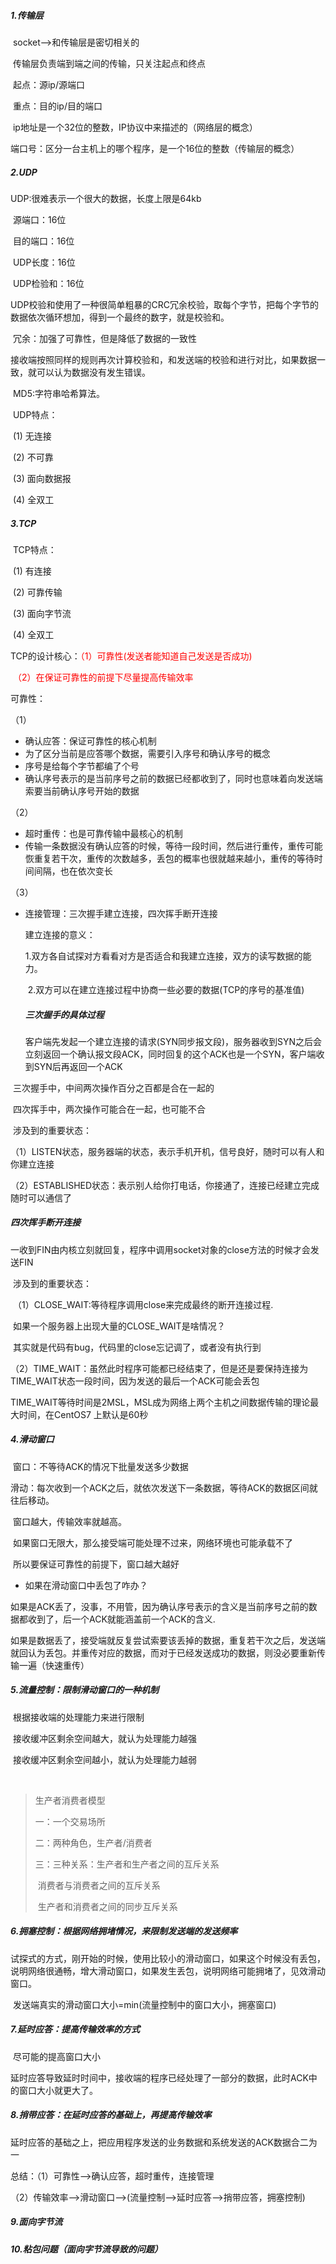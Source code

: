 ##### 1.传输层

​	socket—>和传输层是密切相关的

​	传输层负责端到端之间的传输，只关注起点和终点

​	起点：源ip/源端口

​	重点：目的ip/目的端口

​	ip地址是一个32位的整数，IP协议中来描述的（网络层的概念）

​	端口号：区分一台主机上的哪个程序，是一个16位的整数（传输层的概念）

##### 2.UDP

UDP:很难表示一个很大的数据，长度上限是64kb

​			  源端口：16位

​			  目的端口：16位

​			  UDP长度：16位

​			  UDP检验和：16位

​	UDP校验和使用了一种很简单粗暴的CRC冗余校验，取每个字节，把每个字节的数据依次循环想加，得到一个最终的数字，就是校验和。

​	冗余：加强了可靠性，但是降低了数据的一致性

​	接收端按照同样的规则再次计算校验和，和发送端的校验和进行对比，如果数据一致，就可以认为数据没有发生错误。

​	MD5:字符串哈希算法。

​	UDP特点：

​	(1) 无连接

​	(2) 不可靠

​	(3) 面向数据报

​	(4) 全双工

##### 3.TCP

​	TCP特点：

​	(1) 有连接

​	(2) 可靠传输

​	(3) 面向字节流

​	(4) 全双工



​	TCP的设计核心：<font color=red>（1）可靠性(发送者能知道自己发送是否成功)</font>

​								 <font color=red>（2）在保证可靠性的前提下尽量提高传输效率</font>

可靠性：

（1）

- 确认应答：保证可靠性的核心机制
- 为了区分当前是应答哪个数据，需要引入序号和确认序号的概念
- 序号是给每个字节都编了个号
- 确认序号表示的是当前序号之前的数据已经都收到了，同时也意味着向发送端索要当前确认序号开始的数据

（2）

- 超时重传：也是可靠传输中最核心的机制
- 传输一条数据没有确认应答的时候，等待一段时间，然后进行重传，重传可能恢重复若干次，重传的次数越多，丢包的概率也很就越来越小，重传的等待时间间隔，也在依次变长

（3）

- 连接管理：三次握手建立连接，四次挥手断开连接

  建立连接的意义：

  ​	1.双方各自试探对方看看对方是否适合和我建立连接，双方的读写数据的能力。

  ​	2.双方可以在建立连接过程中协商一些必要的数据(TCP的序号的基准值)

  ##### 三次握手的具体过程

  客户端先发起一个建立连接的请求(SYN同步报文段)，服务器收到SYN之后会立刻返回一个确认报文段ACK，同时回复的这个ACK也是一个SYN，客户端收到SYN后再返回一个ACK

​		三次握手中，中间两次操作百分之百都是合在一起的

​		四次挥手中，两次操作可能合在一起，也可能不合



​	涉及到的重要状态：

​		（1）LISTEN状态，服务器端的状态，表示手机开机，信号良好，随时可以有人和你建立连接

​		（2）ESTABLISHED状态：表示别人给你打电话，你接通了，连接已经建立完成随时可以通信了

##### 		四次挥手断开连接

​		一收到FIN由内核立刻就回复，程序中调用socket对象的close方法的时候才会发送FIN

​	涉及到的重要状态：

​		（1）CLOSE_WAIT:等待程序调用close来完成最终的断开连接过程.

​	    		如果一个服务器上出现大量的CLOSE_WAIT是啥情况？

​				其实就是代码有bug，代码里的close忘记调了，或者没有执行到

​		（2）TIME_WAIT：虽然此时程序可能都已经结束了，但是还是要保持连接为TIME_WAIT状态一段时间，因为发送的最后一个ACK可能会丢包

​					TIME_WAIT等待时间是2MSL，MSL成为网络上两个主机之间数据传输的理论最大时间，在CentOS7 上默认是60秒



##### 4.滑动窗口

​	窗口：不等待ACK的情况下批量发送多少数据

​	滑动：每次收到一个ACK之后，就依次发送下一条数据，等待ACK的数据区间就往后移动。

​	窗口越大，传输效率就越高。

​	如果窗口无限大，那么接受端可能处理不过来，网络环境也可能承载不了

​	所以要保证可靠性的前提下，窗口越大越好

-  如果在滑动窗口中丢包了咋办？

  如果是ACK丢了，没事，不用管，因为确认序号表示的含义是当前序号之前的数据都收到了，后一个ACK就能涵盖前一个ACK的含义.

  如果是数据丢了，接受端就反复尝试索要该丢掉的数据，重复若干次之后，发送端就回认为丢包。并重传对应的数据，而对于已经发送成功的数据，则没必要重新传输一遍（快速重传）

##### 5.流量控制：限制滑动窗口的一种机制

​	根据接收端的处理能力来进行限制

​		接收缓冲区剩余空间越大，就认为处理能力越强

​		接收缓冲区剩余空间越小，就认为处理能力越弱

​		

>生产者消费者模型
>
>一：一个交易场所
>
>二：两种角色，生产者/消费者
>
>三：三种关系：生产者和生产者之间的互斥关系
>
>​							消费者与消费者之间的互斥关系
>
>​							生产者和消费者之间的同步互斥关系

##### 6.拥塞控制：根据网络拥堵情况，来限制发送端的发送频率

​	试探式的方式，刚开始的时候，使用比较小的滑动窗口，如果这个时候没有丢包，说明网络很通畅，增大滑动窗口，如果发生丢包，说明网络可能拥堵了，见效滑动窗口。

​	发送端真实的滑动窗口大小=min(流量控制中的窗口大小，拥塞窗口)

##### 7.延时应答：提高传输效率的方式

​	尽可能的提高窗口大小

​	延时应答导致延时时间中，接收端的程序已经处理了一部分的数据，此时ACK中的窗口大小就更大了。

##### 8.捎带应答：在延时应答的基础上，再提高传输效率

​	延时应答的基础之上，把应用程序发送的业务数据和系统发送的ACK数据合二为一





总结：（1）可靠性—>确认应答，超时重传，连接管理

​			（2）传输效率—>滑动窗口—>(流量控制—>延时应答—>捎带应答，拥塞控制)

##### 9.面向字节流

##### 10.粘包问题（面向字节流导致的问题）



​	












